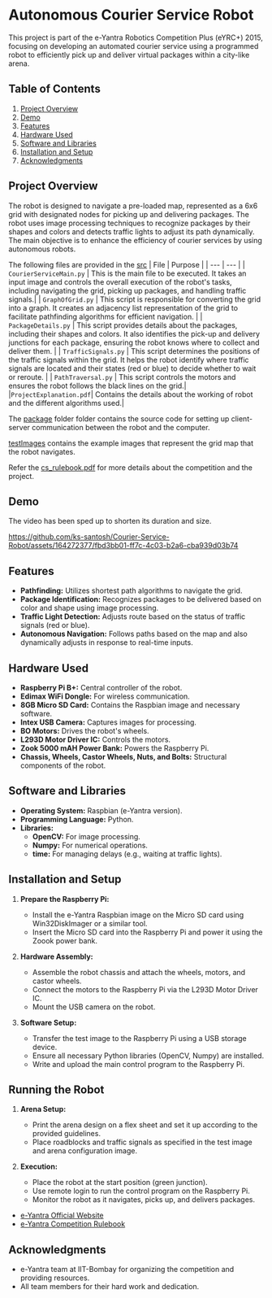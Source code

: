 # Autonomous Courier Service Robot

This project is part of the e-Yantra Robotics Competition Plus (eYRC+) 2015, focusing on developing an automated courier service using a programmed robot to efficiently pick up and deliver virtual packages within a city-like arena.


## Table of Contents
1. [Project Overview](#project-overview)
2. [Demo](#demo)
3. [Features](#features)
4. [Hardware Used](#hardware-used)
5. [Software and Libraries](#software-and-libraries)
6. [Installation and Setup](#installation-and-setup)
7. [Acknowledgments](#acknowledgements)

## Project Overview

The robot is designed to navigate a pre-loaded map, represented as a 6x6 grid with designated nodes for picking up and delivering packages. The robot uses image processing techniques to recognize packages by their shapes and colors and detects traffic lights to adjust its path dynamically. The main objective is to enhance the efficiency of courier services by using autonomous robots.

The following files are provided in the [src](/src/)
| File | Purpose |
| ---  | --- |
| `CourierServiceMain.py`         | This is the main file to be executed. It takes an input image and controls the overall execution of the robot's tasks, including navigating the grid, picking up packages, and handling traffic signals.|
| `GraphOfGrid.py`     | This script is responsible for converting the grid into a graph. It creates an adjacency list representation of the grid to facilitate pathfinding algorithms for efficient navigation. |
| `PackageDetails.py` | This script provides details about the packages, including their shapes and colors. It also identifies the pick-up and delivery junctions for each package, ensuring the robot knows where to collect and deliver them. |
| `TrafficSignals.py`       | This script determines the positions of the traffic signals within the grid. It helps the robot identify where traffic signals are located and their states (red or blue) to decide whether to wait or reroute. |
| `PathTraversal.py`       | This script controls the motors and ensures the robot follows the black lines on the grid.|
|`ProjectExplanation.pdf`| Contains the details about the working of robot and the different algorithms used.|

The [package](/package) folder folder contains the source code for setting up client-server communication between the robot and the computer. 

[testImages](/testImages) contains the example images that represent the grid map that the robot navigates.

Refer the [cs_rulebook.pdf](cs_rulebook.pdf) for more details about the competition and the project.

## Demo

The video has been sped up to shorten its duration and size.

https://github.com/ks-santosh/Courier-Service-Robot/assets/164272377/fbd3bb01-ff7c-4c03-b2a6-cba939d03b74

## Features

- **Pathfinding:** Utilizes shortest path algorithms to navigate the grid.
- **Package Identification:** Recognizes packages to be delivered based on color and shape using image processing.
- **Traffic Light Detection:** Adjusts route based on the status of traffic signals (red or blue).
- **Autonomous Navigation:** Follows paths based on the map and also dynamically adjusts in response to real-time inputs.

## Hardware Used

- **Raspberry Pi B+:** Central controller of the robot.
- **Edimax WiFi Dongle:** For wireless communication.
- **8GB Micro SD Card:** Contains the Raspbian image and necessary software.
- **Intex USB Camera:** Captures images for processing.
- **BO Motors:** Drives the robot's wheels.
- **L293D Motor Driver IC:** Controls the motors.
- **Zook 5000 mAH Power Bank:** Powers the Raspberry Pi.
- **Chassis, Wheels, Castor Wheels, Nuts, and Bolts:** Structural components of the robot.

## Software and Libraries

- **Operating System:** Raspbian (e-Yantra version).
- **Programming Language:** Python.
- **Libraries:**
  - **OpenCV:** For image processing.
  - **Numpy:** For numerical operations.
  - **time:** For managing delays (e.g., waiting at traffic lights).

## Installation and Setup

1. **Prepare the Raspberry Pi:**
   - Install the e-Yantra Raspbian image on the Micro SD card using Win32DiskImager or a similar tool.
   - Insert the Micro SD card into the Raspberry Pi and power it using the Zoook power bank.

2. **Hardware Assembly:**
   - Assemble the robot chassis and attach the wheels, motors, and castor wheels.
   - Connect the motors to the Raspberry Pi via the L293D Motor Driver IC.
   - Mount the USB camera on the robot.

3. **Software Setup:**
   - Transfer the test image to the Raspberry Pi using a USB storage device.
   - Ensure all necessary Python libraries (OpenCV, Numpy) are installed.
   - Write and upload the main control program to the Raspberry Pi.

## Running the Robot

1. **Arena Setup:**
   - Print the arena design on a flex sheet and set it up according to the provided guidelines.
   - Place roadblocks and traffic signals as specified in the test image and arena configuration image.

2. **Execution:**
   - Place the robot at the start position (green junction).
   - Use remote login to run the control program on the Raspberry Pi.
   - Monitor the robot as it navigates, picks up, and delivers packages.


- [e-Yantra Official Website](http://www.e-yantra.org)
- [e-Yantra Competition Rulebook](./cs_rulebook.pdf)

## Acknowledgments

- e-Yantra team at IIT-Bombay for organizing the competition and providing resources.
- All team members for their hard work and dedication.